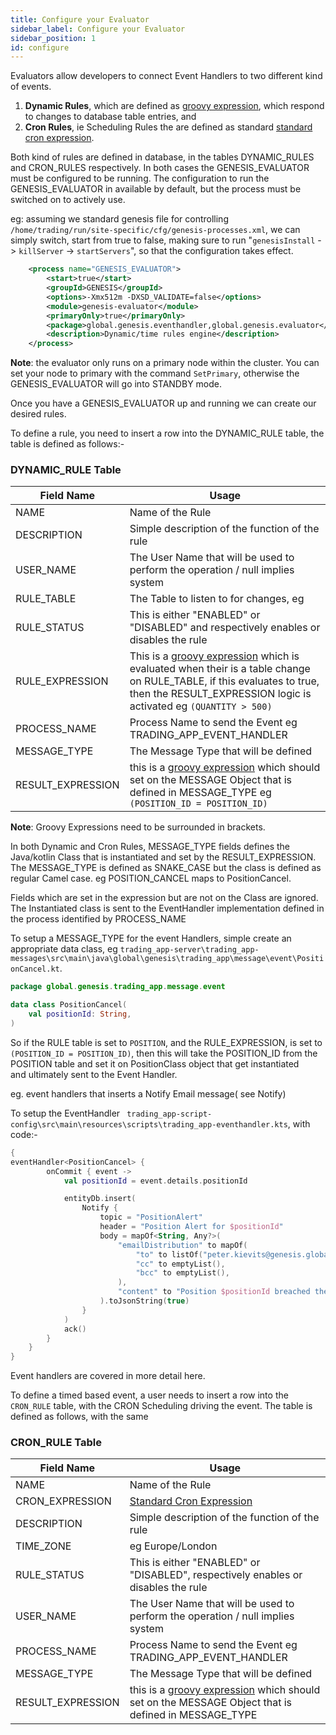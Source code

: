 ```yaml
---
title: Configure your Evaluator
sidebar_label: Configure your Evaluator
sidebar_position: 1
id: configure
---
```


Evaluators allow developers to connect Event Handlers to two different kind of events.

1. __Dynamic Rules__, which are defined as [groovy expression](https://groovy-lang.org/syntax.html), which respond to changes to database table entries, and
2. __Cron Rules__, ie Scheduling Rules the are defined as standard [standard cron expression](https://en.wikipedia.org/wiki/Cron#CRON_expression). 

Both kind of rules are defined in database, in the tables DYNAMIC_RULES and CRON_RULES respectively. In both cases the GENESIS_EVALUATOR must be configured to be running.
The configuration to run the GENESIS_EVALUATOR in available by default, but the process must be switched on to actively use.

eg: assuming we standard genesis file for controlling `/home/trading/run/site-specific/cfg/genesis-processes.xml`, we can simply switch, start from true to false, making sure to run 
"`genesisInstall` -> `killServer` -> `startServers`", so that the configuration takes effect.

```xml {2}
    <process name="GENESIS_EVALUATOR">
        <start>true</start>
        <groupId>GENESIS</groupId>
        <options>-Xmx512m -DXSD_VALIDATE=false</options>
        <module>genesis-evaluator</module>
        <primaryOnly>true</primaryOnly>
        <package>global.genesis.eventhandler,global.genesis.evaluator</package>
        <description>Dynamic/time rules engine</description>
    </process>
```

__Note__: the evaluator only runs on a primary node within the cluster. You can set your node to primary with the command `SetPrimary`, otherwise the GENESIS_EVALUATOR will go into STANDBY mode.

Once you have a GENESIS_EVALUATOR up and running we can create our desired rules.

To define a rule, you need to insert a row into the DYNAMIC_RULE table, the table is defined as follows:-


### DYNAMIC_RULE Table
| Field Name | Usage |
| --- | --- |
| NAME | Name of the Rule |
| DESCRIPTION | Simple description of the function of the rule |
| USER_NAME | The User Name that will be used to perform the operation / null implies system |
| RULE_TABLE | The Table to listen to for changes, eg |
| RULE_STATUS | This is either "ENABLED" or "DISABLED" and respectively enables or disables the rule  |
| RULE_EXPRESSION | This is a [groovy expression](https://groovy-lang.org/syntax.html) which is evaluated when their is a table change on RULE_TABLE, if this evaluates to true, then the RESULT_EXPRESSION logic is activated eg `(QUANTITY > 500)` |
| PROCESS_NAME | Process Name to send the Event  eg TRADING_APP_EVENT_HANDLER |
| MESSAGE_TYPE | The Message Type that will be defined |
| RESULT_EXPRESSION | this is a [groovy expression](https://groovy-lang.org/syntax.html) which should set on the MESSAGE Object that is defined in MESSAGE_TYPE eg `(POSITION_ID = POSITION_ID)`|

__Note__: Groovy Expressions need to be surrounded in brackets.


In both Dynamic and Cron Rules, MESSAGE_TYPE fields defines the Java/kotlin Class that is instantiated and set by the RESULT_EXPRESSION. The MESSAGE_TYPE is defined as 
SNAKE_CASE but the class is defined as regular Camel case. eg POSITION_CANCEL maps to PositionCancel.

Fields which are set in the expression but are not on the Class are ignored. The Instantiated class is sent to the EventHandler implementation defined in the process
identified by PROCESS_NAME 

To setup a MESSAGE_TYPE for the event Handlers, simple create an appropriate data class, eg `trading_app-server\trading_app-messages\src\main\java\global\genesis\trading_app\message\event\PositionCancel.kt`.
```kotlin
package global.genesis.trading_app.message.event

data class PositionCancel(
    val positionId: String,
)
```

So if the RULE table is set to `POSITION`, and the RULE_EXPRESSION, is set to `(POSITION_ID = POSITION_ID)`, then this will take the POSITION_ID from the POSITION table and set it on PositionClass object that get instantiated  
and ultimately sent to the Event Handler.

eg. event handlers that inserts a Notify Email message( see Notify)

To setup the EventHandler ` trading_app-script-config\src\main\resources\scripts\trading_app-eventhandler.kts`, with code:-

```kotlin
{
eventHandler<PositionCancel> {
        onCommit { event ->
            val positionId = event.details.positionId

            entityDb.insert(
                Notify {
                    topic = "PositionAlert"
                    header = "Position Alert for $positionId"
                    body = mapOf<String, Any?>(
                        "emailDistribution" to mapOf(
                            "to" to listOf("peter.kievits@genesis.global"),
                            "cc" to emptyList(),
                            "bcc" to emptyList(),
                        ),
                        "content" to "Position $positionId breached the limit"
                    ).toJsonString(true)
                }
            )
            ack()
        }
    }
}

```

Event handlers are covered in more detail here.


To define a timed based event, a user needs to insert a row into the `CRON_RULE` table, with the CRON Scheduling driving the event. The table is defined as follows, with the same 

### CRON_RULE Table
| Field Name | Usage |
| --- | --- |
| NAME | Name of the Rule |
| CRON_EXPRESSION | [Standard Cron Expression](https://en.wikipedia.org/wiki/Cron#CRON_expression) |
| DESCRIPTION | Simple description of the function of the rule |
| TIME_ZONE | eg Europe/London |
| RULE_STATUS | This is either "ENABLED" or "DISABLED", respectively enables or disables the rule  |
| USER_NAME | The User Name that will be used to perform the operation / null implies system |
| PROCESS_NAME | Process Name to send the Event  eg TRADING_APP_EVENT_HANDLER |
| MESSAGE_TYPE | The Message Type that will be defined  |
| RESULT_EXPRESSION | this is a [groovy expression](https://groovy-lang.org/syntax.html) which should set on the MESSAGE Object that is defined in MESSAGE_TYPE |